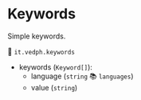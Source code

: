 # Keywords

Simple keywords.

🔑 `it.vedph.keywords`

- keywords (`Keyword[]`):
  - language (`string` 📚 `languages`)
  - value (`string`)
